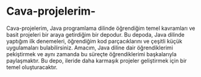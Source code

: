 # Cava-projelerim-
Cava-projelerim, Java programlama dilinde öğrendiğim temel kavramları ve basit projeleri bir araya getirdiğim bir depodur. Bu depoda, Java dilinde yaptığım ilk denemeleri, öğrendiğim kod parçacıklarını ve çeşitli küçük uygulamaları bulabilirsiniz. Amacım, Java diline dair öğrendiklerimi pekiştirmek ve aynı zamanda bu süreçte öğrendiklerimi başkalarıyla paylaşmaktır. Bu depo, ileride daha karmaşık projeler geliştirmek için bir temel oluşturacaktır.
